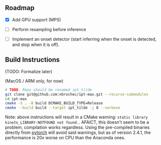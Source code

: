 ## Roadmap

- [x] Add GPU support (MPS)
- [ ] Perform resampling before inference
- [ ] Implement an onset detector (start inferring when the onset is detected, and stop when it is off).


## Build Instructions
(TODO: Formalize later)

(MacOS / ARM only, for now)
```bash
# TODO: Repo should be renamed ipt_tilde 
git clone git@github.com:nbrochec/ipt-max.git --recurse-submodules
cd ipt-max
cmake -S . -B build DCMAKE_BUILD_TYPE=Release
cmake --build build --target ipt_tilde -j 8 --verbose
```

Note: above instructions will result in a CMake warning: `static library kineto_LIBRARY-NOTFOUND not found.`. AFAICT, this doesn't seem to be a problem, compilation works regardless. Using the pre-compiled binaries directly from [pytorch](https://pytorch.org/) will avoid said warnings, but as of version 2.4.1, the performance is 20x worse on CPU than the Anaconda ones.  
